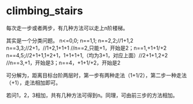 # climbing_stairs

每次走一步或者两步，有几种方法可以走上n阶楼梯。

其实是一个分类问题。
n<=0,0;
n==1,1;
n==2,2;//1+1,2
n==3,3;//2+1，//1+2,1+1+1  //n==2,只能+1，开始是2；n==1,+1+1/+2
n==4,5;//2+1+1,1+2+1，1+1+1+1,（均为3+1，对应上面）//2+1+1,2+2   //n==3,+1，开始是3；n==4，+1+1/+2，开始是2

可分解为，距离目标台阶两层时，第一步有两种走法（1+1/2），第二步一种走法（+1），走法相加即可。


若问1，2，3相加，共有几种方法可得到n。同理，可由前三步的方法相加。
